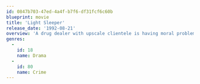 ```yaml
---
id: 0847b703-47ed-4a4f-b7f6-df31fcf6c60b
blueprint: movie
title: 'Light Sleeper'
release_date: '1992-08-21'
overview: 'A drug dealer with upscale clientele is having moral problems going about his daily deliveries. A reformed addict, he has never gotten over the wife that left him, and the couple that use him for deliveries worry about his mental well-being and his effectiveness at his job. Meanwhile someone is killing women in apparently drug-related incidents.'
genres:
  -
    id: 18
    name: Drama
  -
    id: 80
    name: Crime
---
```


